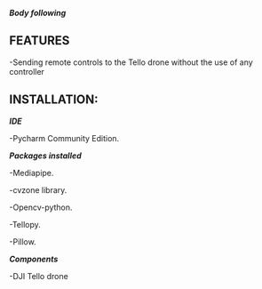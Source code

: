 ***Body following***

## FEATURES

-Sending remote controls to the Tello drone without the use of any controller

## INSTALLATION:

***IDE***

-Pycharm Community Edition.

***Packages installed***

-Mediapipe.

-cvzone library.

-Opencv-python.

-Tellopy.

-Pillow.

***Components***

-DJI Tello drone








